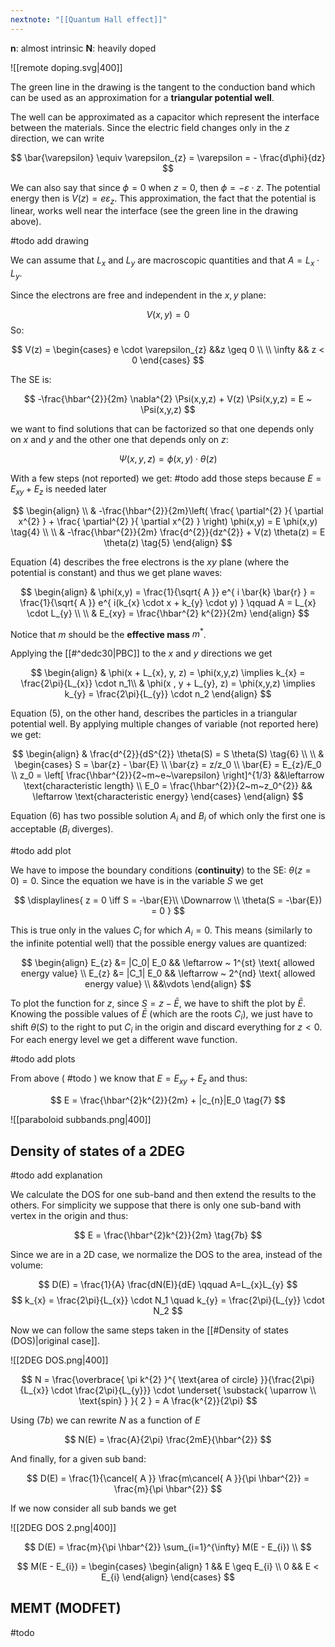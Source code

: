 ```yaml
---
nextnote: "[[Quantum Hall effect]]"
---
```


**n**: almost intrinsic
**N**: heavily doped

![[remote doping.svg|400]]

The green line in the drawing is the tangent to the conduction band which can be used as an approximation for a **triangular potential well**.

The well can be approximated as a capacitor which represent the interface between the materials.
Since the electric field changes only in the $z$ direction, we can write 

$$
\bar{\varepsilon} \equiv \varepsilon_{z} = \varepsilon = - \frac{d\phi}{dz}
$$

We can also say that since $\phi = 0$ when $z = 0$, then $\phi = -\varepsilon \cdot z$. The potential energy then is $V(z) = e \varepsilon_{z}$.
This approximation, the fact that the potential is linear, works well near the interface (see the green line in the drawing above).

#todo add drawing

We can assume that $L_{x}$ and $L_{y}$ are macroscopic quantities and that $A = L_{x} \cdot L_{y}$.

Since the electrons are free and independent in the $x,y$ plane:

$$
V(x,y) = 0
$$
So:

$$
V(z) = \begin{cases}
e \cdot \varepsilon_{z} &&z \geq 0 \\ \\
\infty && z < 0
\end{cases}
$$

The SE is:

$$
-\frac{\hbar^{2}}{2m} \nabla^{2} \Psi(x,y,z) + V(z) \Psi(x,y,z) = E ~ \Psi(x,y,z)
$$

we want to find solutions that can be factorized so that one depends only on $x$ and $y$ and the other one that depends only on $z$:

$$
\Psi(x,y,z) = \phi(x,y) \cdot \theta(z)
$$

With a few steps (not reported) we get:
#todo add those steps because $E = E_{xy} + E_{z}$ is needed later

$$
\begin{align} \\
 & -\frac{\hbar^{2}}{2m}\left( \frac{ \partial^{2} }{ \partial x^{2} } + \frac{ \partial^{2} }{ \partial x^{2} }  \right) \phi(x,y) = E \phi(x,y) \tag{4} \\ \\
 & -\frac{\hbar^{2}}{2m} \frac{d^{2}}{dz^{2}} + V(z) \theta(z) = E \theta(z) \tag{5}
\end{align}
$$

Equation (4) describes the free electrons is the $xy$ plane (where the potential is constant) and thus we get plane waves: 

$$
\begin{align}
 & \phi(x,y) = \frac{1}{\sqrt{ A }} e^{ i \bar{k} \bar{r} } = \frac{1}{\sqrt{ A }} e^{ i(k_{x} \cdot x + k_{y} \cdot y) }  \qquad A = L_{x} \cdot L_{y} \\
 \\
 & E_{xy} = \frac{\hbar^{2} k^{2}}{2m}
\end{align}
$$

Notice that $m$ should be the **effective mass** $m^{*}$.

Applying the [[#^dedc30|PBC]] to the $x$ and $y$ directions we get 

$$
\begin{align}
 & \phi(x + L_{x}, y, z) = \phi(x,y,z) \implies k_{x} = \frac{2\pi}{L_{x}} \cdot n_1\\
 & \phi(x , y + L_{y}, z) = \phi(x,y,z) \implies k_{y} = \frac{2\pi}{L_{y}} \cdot n_2
\end{align}
$$

Equation (5), on the other hand, describes the particles in a triangular potential well. By applying multiple changes of variable (not reported here) we get:

$$
\begin{align}
 & \frac{d^{2}}{dS^{2}} \theta(S) = S \theta(S) \tag{6} \\ \\
& \begin{cases}
S = \bar{z} - \bar{E}  \\
\bar{z} = z/z_0 \\
\bar{E} = E_{z}/E_0 \\
z_0 = \left[ \frac{\hbar^{2}}{2~m~e~\varepsilon} \right]^{1/3} &&\leftarrow \text{characteristic length} \\
E_0 = \frac{\hbar^{2}}{2~m~z_0^{2}}  && \leftarrow \text{characteristic energy}
\end{cases}
\end{align}
$$

Equation (6) has two possible solution $A_{i}$ and $B_{i}$ of which only the first one is acceptable ($B_{i}$ diverges).

#todo add plot

We have to impose the boundary conditions (**continuity**) to the SE:  $\theta(z = 0) = 0$. Since the equation we have is in the variable $S$ we get 

$$
\displaylines{
z = 0 \iff S = -\bar{E}\\
\Downarrow \\
\theta(S = -\bar{E}) = 0
}
$$

This is true only in the values $C_{i}$ for which $A_{i} = 0$. This means (similarly to the infinite potential well) that the possible energy values are quantized:

$$
\begin{align}
 E_{z} &= |C_0| E_0 && \leftarrow ~ 1^{st} \text{ allowed energy value} \\
E_{z} &= |C_1| E_0 && \leftarrow ~ 2^{nd} \text{ allowed energy value} \\
 &&\vdots
\end{align}
$$

To plot the function for $z$, since $S = z - \bar{E}$, we have to shift the plot by $\bar{E}$. Knowing the possible values of $\bar{E}$ (which are the roots $C_{i}$), we just have to shift $\theta(S)$ to the right to put $C_{i}$ in the origin and discard everything for $z < 0$.
For each energy level we get a different wave function.

#todo add plots

From above ( #todo ) we know that $E = E_{xy} + E_{z}$ and thus:

$$
E = \frac{\hbar^{2}k^{2}}{2m} + |c_{n}|E_0 \tag{7}
$$



![[paraboloid subbands.png|400]]

## Density of states of a 2DEG

#todo add explanation

We calculate the DOS for one sub-band and then extend the results to the others. For simplicity we suppose that there is only one sub-band with vertex in the origin and thus:

$$
E = \frac{\hbar^{2}k^{2}}{2m} \tag{7b}
$$

Since we are in a 2D case, we normalize the DOS to the area, instead of the volume:

$$
D(E) = \frac{1}{A} \frac{dN(E)}{dE} \qquad A=L_{x}L_{y} 
$$
$$   
k_{x} = \frac{2\pi}{L_{x}} \cdot N_1 \quad k_{y} = \frac{2\pi}{L_{y}} \cdot N_2
$$

Now we can follow the same steps taken in the [[#Density of states (DOS)|original case]].

![[2DEG DOS.png|400]]

$$
N = \frac{\overbrace{ \pi k^{2} }^{ \text{area of circle} }}{\frac{2\pi}{L_{x}} \cdot \frac{2\pi}{L_{y}}} \cdot \underset{ \substack{ \uparrow \\ \text{spin} } }{ 2 } = A \frac{k^{2}}{2\pi}
$$

Using $(7b)$ we can rewrite $N$ as a function of $E$ 

$$
N(E) = \frac{A}{2\pi} \frac{2mE}{\hbar^{2}}
$$

And finally, for a given sub band:

$$
D(E) = \frac{1}{\cancel{ A }} \frac{m\cancel{ A }}{\pi \hbar^{2}} = \frac{m}{\pi \hbar^{2}}
$$

If we now consider all sub bands we get 

![[2DEG DOS 2.png|400]]

$$
D(E) = \frac{m}{\pi \hbar^{2}} \sum_{i=1}^{\infty} M(E - E_{i}) \\
$$

$$
M(E - E_{i}) = \begin{cases}
\begin{align}
1 && E \geq E_{i} \\
0 && E < E_{i}
\end{align}
\end{cases}
$$

## MEMT (MODFET)

#todo 

